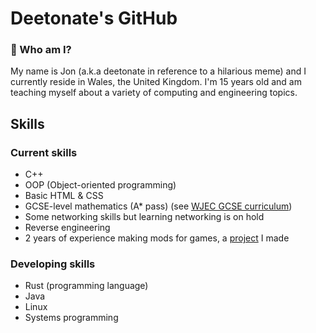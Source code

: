 # Deetonate's GitHub
### 👋 Who am I?
My name is Jon (a.k.a deetonate in reference to a hilarious meme) and I currently reside in Wales, the United Kingdom.
I'm 15 years old and am teaching myself about a variety of computing and engineering topics.

## Skills
###   Current skills
  * C++
  * OOP (Object-oriented programming)
  * Basic HTML & CSS
  * GCSE-level mathematics (A* pass) (see [WJEC GCSE curriculum](https://www.wjec.co.uk/qualifications/mathematics-gcse/#tab_overview))
  * Some networking skills but learning networking is on hold
  * Reverse engineering
  * 2 years of experience making mods for games, a [project](https://github.com/plumbwicked/PtrPtr-Base) I made
###   Developing skills
  * Rust (programming language)
  * Java
  * Linux
  * Systems programming

<!--
**deetonate/deetonate** is a ✨ _special_ ✨ repository because its `README.md` (this file) appears on your GitHub profile.

Here are some ideas to get you started:

- 🔭 I’m currently working on ...
- 🌱 I’m currently learning ...
- 👯 I’m looking to collaborate on ...
- 🤔 I’m looking for help with ...
- 💬 Ask me about ...
- 📫 How to reach me: ...
- 😄 Pronouns: ...
- ⚡ Fun fact: ...
-->
